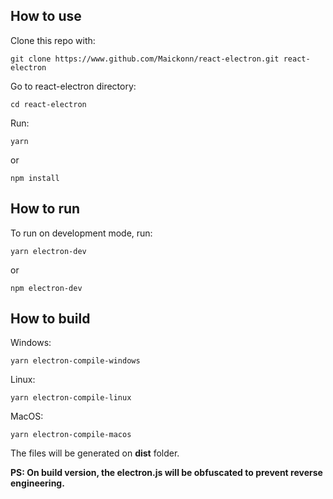 ## How to use
Clone this repo with:

    git clone https://www.github.com/Maickonn/react-electron.git react-electron
Go to react-electron directory:

    cd react-electron
Run:

    yarn
or

    npm install

## How to run
To run on development mode, run:

    yarn electron-dev

or

    npm electron-dev

## How to build
Windows:

    yarn electron-compile-windows

Linux:

    yarn electron-compile-linux

MacOS:

    yarn electron-compile-macos

The files will be generated on **dist** folder.

**PS: On build version, the electron.js will be obfuscated to prevent reverse engineering.**